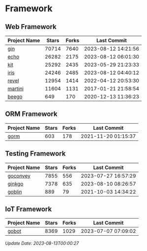# Framework

## Web Framework
| Project Name | Stars | Forks | Last Commit |
| ------------ | ----- | ----- | ----------- |
| [gin](https://github.com/gin-gonic/gin) | 70714 | 7640 | 2023-08-12 14:21:56 |
| [echo](https://github.com/labstack/echo) | 26282 | 2175 | 2023-08-12 06:01:30 |
| [kit](https://github.com/go-kit/kit) | 25292 | 2435 | 2023-05-29 21:23:33 |
| [iris](https://github.com/kataras/iris) | 24246 | 2485 | 2023-08-12 04:40:12 |
| [revel](https://github.com/revel/revel) | 12954 | 1414 | 2022-04-12 20:53:30 |
| [martini](https://github.com/go-martini/martini) | 11604 | 1131 | 2017-01-21 21:58:54 |
| [beego](https://github.com/astaxie/beego) | 649 | 170 | 2020-12-13 11:36:23 |

## ORM Framework
| Project Name | Stars | Forks | Last Commit |
| ------------ | ----- | ----- | ----------- |
| [gorm](https://github.com/jinzhu/gorm) | 603 | 178 | 2021-11-20 01:15:37 |

## Testing Framework
| Project Name | Stars | Forks | Last Commit |
| ------------ | ----- | ----- | ----------- |
| [goconvey](https://github.com/smartystreets/goconvey) | 7855 | 556 | 2023-07-27 16:57:29 |
| [ginkgo](https://github.com/onsi/ginkgo) | 7378 | 635 | 2023-08-10 08:26:57 |
| [goblin](https://github.com/franela/goblin) | 889 | 79 | 2021-10-03 14:34:22 |

## IoT Framework
| Project Name | Stars | Forks | Last Commit |
| ------------ | ----- | ----- | ----------- |
| [gobot](https://github.com/hybridgroup/gobot) | 8369 | 1029 | 2023-07-07 07:09:02 |

*Update Date: 2023-08-13T00:00:27*